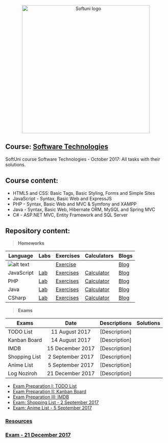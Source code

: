 <p align="center">
	<a href="https://softuni.bg/"><img src="https://www.jobs.bg/assets/logo/2017-09-01/b_6e048c01c340d967f2a6e540e9825d46.png" alt="Softuni logo" width="400" align="center">
	</a>
<p>

## Course: [Software Technologies](https://softuni.bg/trainings/1714/software-technologies-october-2017)
SoftUni course Software Technologies - October 2017: All tasks with their solutions.

## Course content:

- HTML5 and CSS: Basic Tags, Basic Styling, Forms and Simple Sites
- JavaScript - Syntax, Basic Web and ExpressJS
- PHP - Syntax, Basic Web and MVC & Symfony and XAMPP
- Java - Syntax, Basic Web, Hibernate ORM, MySQL and Spring MVC
- C# - ASP.NET MVC, Entity Framework and SQL Server


## Repository content:

> **Homeworks**

Language       | Labs  | Exercises | Calculators  | Blogs
---------------|-------|-----------|--------------|--------
![alt text][logoHTMLandCSS]  |       | [Exercise](https://github.com/dobroslav-atanasov/Software-Technologies/tree/master/01.%20HTML5AndCSS-Exercises) |  | [Blog](https://github.com/dobroslav-atanasov/Software-Technologies/tree/master/02.%20HTML5AndCSS-Blog)
JavaScript     | [Lab](https://github.com/dobroslav-atanasov/Software-Technologies/tree/master/03.%20JSBasicSyntax-Lab)| [Exercises](https://github.com/dobroslav-atanasov/Software-Technologies/tree/master/04.%20JSBasicSyntax-Exercises)| [Calculator](https://github.com/dobroslav-atanasov/Software-Technologies/tree/master/05.%20JavaScript-Calculator)| [Blog](https://github.com/dobroslav-atanasov/Software-Technologies/tree/master/06.%20JavaScript-Blog)
PHP            | [Lab](https://github.com/dobroslav-atanasov/Software-Technologies/tree/master/07.%20PHPBasicSyntax-Lab) | [Exercises](https://github.com/dobroslav-atanasov/Software-Technologies/tree/master/08.%20PHPBasicSyntax-Exercises)| [Calculator](https://github.com/dobroslav-atanasov/Software-Technologies/tree/master/09.%20PHP-Calculator)| [Blog](https://github.com/dobroslav-atanasov/Software-Technologies/tree/master/10.%20PHP-Blog)
Java           | [Lab](https://github.com/dobroslav-atanasov/Software-Technologies/tree/master/11.%20JavaBasicSyntax-Lab) | [Exercises](https://github.com/dobroslav-atanasov/Software-Technologies/tree/master/12.%20JavaBasicSyntax-Exercises)| [Calculator](https://github.com/dobroslav-atanasov/Software-Technologies/tree/master/13.%20Java-Calculator)| [Blog](https://github.com/dobroslav-atanasov/Software-Technologies/tree/master/14.%20Java-Blog)
CSharp         | [Lab](https://github.com/dobroslav-atanasov/Software-Technologies/tree/master/15.%20CSharp-Lab)| [Exercises](https://github.com/dobroslav-atanasov/Software-Technologies/tree/master/17.%20CSharp-BookLibrary)| [Calculator](https://github.com/dobroslav-atanasov/Software-Technologies/tree/master/16.%20CSharp-Calculator)| [Blog](https://github.com/dobroslav-atanasov/Software-Technologies/tree/master/18.%20CSharp-Blog)

[logoHTMLandCSS]: http://trickgs.com/blog/wp-content/uploads/2014/07/html_css.png "HTML5 and CSS3" 

> **Exams**

Exams				|Date				|Descriptions																											|Solutions
--------------------|:-----------------:|:---------------------------------------------------------------------------------------------------------------------:|:----------:
TODO List			|11 August 2017		|[Description]
Kanban Board		|14 August 2017		|[Description]
IMDB				|15 December 2017	|[Description]
Shopping List		|2 September 2017	|[Description]
Anime List			|5 September 2017	|[Description]
Log Noziroh			|21 December 2017	|[Description]

- [Exam Preparation I: TODO List](https://github.com/dobroslav-atanasov/Software-Technologies/tree/master/19.%20ExamPreparation-TODOList)
- [Exam Preparation II: Kanban Board](https://github.com/dobroslav-atanasov/Software-Technologies/tree/master/20.%20ExamPreparation-KanbanBoard)
- [Exam Preparation III: IMDB](https://github.com/dobroslav-atanasov/Software-Technologies/tree/master/21.%20ExamPreparation-IMDB)
- [Exam: Shopping List - 2 September 2017](https://github.com/dobroslav-atanasov/Software-Technologies/tree/master/22.%20Exam-ShoppingList)
- [Exam: Anime List - 5 September 2017](https://github.com/dobroslav-atanasov/Software-Technologies/tree/master/23.%20Exam-AnimeList)

### [Resources](https://github.com/dobroslav-atanasov/Software-Technologies/tree/master/Resources)

### [Exam - 21 December 2017](https://github.com/dobroslav-atanasov/Software-Technologies/tree/master/Exam-LogNoziroh-21.12.2017)
